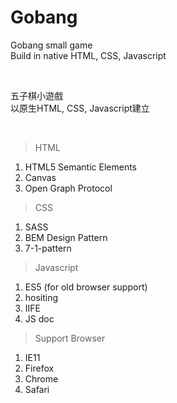 # Gobang

Gobang small game
<br>
Build in native HTML, CSS, Javascript

&nbsp;

五子棋小遊戲
<br>
以原生HTML, CSS, Javascript建立

&nbsp;

>HTML

1. HTML5 Semantic Elements
2. Canvas
2. Open Graph Protocol

>CSS

1. SASS
2. BEM Design Pattern
3. 7-1-pattern

>Javascript

1. ES5 (for old browser support)
2. hositing
3. IIFE
4. JS doc

>Support Browser

1. IE11
2. Firefox
3. Chrome
4. Safari